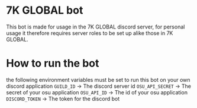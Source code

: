 # 7K GLOBAL bot
This bot is made for usage in the 7K GLOBAL discord server, for personal usage it therefore requires server roles to be set up alike those in 7K GLOBAL.

# How to run the bot
the following environment variables must be set to run this bot on your own discord application
`GUILD_ID` -> The discord server id
`OSU_API_SECRET` -> The secret of your osu application
`OSU_API_ID` -> The id of your osu application
`DISCORD_TOKEN` -> The token for the discord bot
